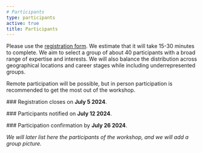 ```yaml
---
# Participants
type: participants
active: true
title: Participants
---
```


<!--
<i class="fa-solid fa-people-group"></i> The registration is **closed**.
-->

Please use the [registration form](https://forms.gle/392gVDj4LmBH3yQZA). We estimate that it will take 15-30 minutes to complete. We aim to select a group of about 40 participants with a broad range of expertise and interests. We will also balance the distribution across geographical locations and career stages while including underrepresented groups.

<i class="fa-solid fa-video"></i> Remote participation will be possible, but in person participation is recommended to get the most out of the workshop.

###<i class="fa-solid fa-exclamation-triangle"></i> Registration closes on **July 5 2024**.

###<i class="fa-solid fa-envelope-open-text"></i> Participants notified on **July 12 2024**.

###<i class="fa-solid fa-circle-check"></i> Participation confirmation by **July 26 2024**.


_We will later list here the participants of the workshop, and we will add a group picture._

<!--
<div style="display:flex; justify-content: center; flex-wrap: wrap;">
<img src="static/img/community-workshop3-group-picture.jpg" alt="group" width=90% style="float: right;">
</div>
-->

<div style="font-size:30px; display:flex; justify-content: center;">
<i class="fa-solid fa-people-group" style="margin-left: 15px;"></i>
</div>

<div style="display:flex; justify-content: center; flex-wrap: wrap;">
<div class="col-md-6" align="right" style="margin: 10px;">
</div>
